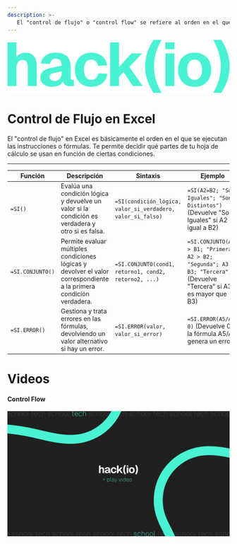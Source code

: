 ```yaml
---
description: >-
   El "control de flujo" o "control flow" se refiere al orden en el que se ejecutan las instrucciones o sentencias.  Permite  la ejecución de las diferentes partes de un programa en función de ciertas condiciones y estructuras de control.
---
```


<div style="text-align: center;">
  <img src="https://github.com/Hack-io-Data/Imagenes/blob/main/01-LogosHackio/logo_celeste@4x.png?raw=true" alt="esquema" />
</div>


# Control de Flujo en Excel

El "control de flujo" en Excel es básicamente el orden en el que se ejecutan las instrucciones o fórmulas. Te permite decidir qué partes de tu hoja de cálculo se usan en función de ciertas condiciones. 

---

| Función             | Descripción                                                                                       | Sintaxis                                      | Ejemplo                                                    |
|---------------------|---------------------------------------------------------------------------------------------------|-----------------------------------------------|------------------------------------------------------------|
| `=SI()`             | Evalúa una condición lógica y devuelve un valor si la condición es verdadera y otro si es falsa. | `=SI(condición_lógica, valor_si_verdadero, valor_si_falso)` | `=SI(A2=B2; "Son Iguales"; "Son Distintos")` (Devuelve "Son Iguales" si A2 es igual a B2) |
| `=SI.CONJUNTO()`    | Permite evaluar múltiples condiciones lógicas y devolver el valor correspondiente a la primera condición verdadera. | `=SI.CONJUNTO(cond1, retorno1, cond2, retorno2, ...)` | `=SI.CONJUNTO(A1 > B1; "Primera"; A2 > B2; "Segunda"; A3 > B3; "Tercera")` (Devuelve "Tercera" si A3 es mayor que B3) |
| `=SI.ERROR()`       | Gestiona y trata errores en las fórmulas, devolviendo un valor alternativo si hay un error.      | `=SI.ERROR(valor, valor_si_error)`            | `=SI.ERROR(A5/A5; 0)` (Devuelve 0 si la fórmula A5/A5 genera un error)                    |



# Videos

#### Control Flow
<div align="center">
  <a href="https://vimeo.com/969980396/39de5fc70b?share=copy">
    <img src="https://github.com/Hack-io-Data/Imagenes/blob/main/01-LogosHackio/Cabecera%20video%20Gitbook%20Hackio.png?raw=true" alt="Métodos listas" />
  </a>
</div>